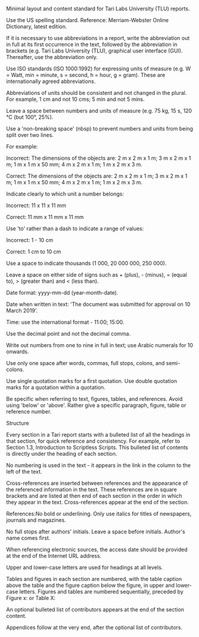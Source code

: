 Minimal layout and content standard for Tari Labs University (TLU) reports.

Use the US spelling standard. Reference: Merriam-Webster Online Dictionary, latest edition.

If it is necessary to use abbreviations in a report, write the abbreviation out in full at its first occurrence in the text, followed by the abbreviation in brackets (e.g. Tari Labs University (TLU), graphical user interface (GUI). Thereafter, use the abbreviation only.

Use ISO standards (ISO 1000:1992) for expressing units of measure (e.g. W = Watt, min = minute, s = second, h = hour, 
g = gram). These are internationally agreed abbreviations.

Abbreviations of units should be consistent and not changed in the plural. For example, 1 cm and not 10 cms; 5 min and not 5 mins.

Leave a space between numbers and units of measure (e.g. 75 kg, 15 s, 120 °C (but 100°, 25%).

Use a 'non-breaking space' (nbsp) to prevent numbers and units from being split over two lines.

For example:

Incorrect: The dimensions of the objects are: 2 m x 2 m x 1 m; 3 m x 2 m x 1 m; 1 m x 1 m x 50 mm; 4 m x 2 m x 1 m; 1 
m x 2 m x 3 m.

Correct: The dimensions of the objects are: 2 m x 2 m x 1 m; 3 m x 2 m x 1 m; 1 m x 1 m x 50 mm; 4 m x 2 m x 1 m; 
1 m x 2 m x 3 m.

Indicate clearly to which unit a number belongs:

Incorrect: 11 x 11 x 11 mm

Correct: 11 mm x 11 mm x 11 mm

Use 'to' rather than a dash to indicate a range of values:

Incorrect: 1 - 10 cm

Correct: 1 cm to 10 cm

Use a space to indicate thousands (1 000, 20 000 000, 250 000).

Leave a space on either side of signs such as + (plus), - (minus), = (equal to), > (greater than) and < (less than).

Date format: yyyy-mm-dd (year-month-date).

Date when written in text: 'The document was submitted for approval on 10 March 2019'.

Time: use the international format - 11:00; 15:00.

Use the decimal point and not the decimal comma.

Write out numbers from one to nine in full in text; use Arabic numerals for 10 onwards.

Use only one space after words, commas, full stops, colons, and semi-colons.

Use single quotation marks for a first quotation. Use double quotation marks for a quotation within a quotation.

Be specific when referring to text, figures, tables, and references. Avoid using 'below' or 'above'. Rather give a specific paragraph, figure, table or reference number.

Structure

Every section in a Tari report starts with a bulleted list of all the headings in that section, for quick reference and consistency. For example, refer to Section 1.3, Introduction to Scriptless Scripts. This bulleted list of contents is directly under the heading of each section. 

No numbering is used in the text - it appears in the link in the column to the left of the text.

Cross-references are inserted between references and the appearance of the referenced information in the text. These references are in square brackets and are listed at then end of each section in the order in which they appear in the text. Cross-references appear at the end of the section.

References:No bold or underlining. Only use italics for titles of newspapers, journals and magazines.

No full stops after authors' initials. Leave a space before initials. Author's name comes first.

When referencing electronic sources, the access date should be provided at the end of the Internet URL address. 

Upper and lower-case letters are used for headings at all levels.

Tables and figures in each section are numbered, with the table caption above the table and the figure caption below the figure, in upper and lower-case letters. Figures and tables are numbered sequentially, preceded by Figure x: or Table X:

An optional bulleted list of contributors appears at the end of the section content.

Appendices follow at the very end, after the optional list of contributors.











